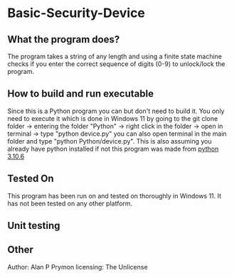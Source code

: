 # Basic-Security-Device

## What the program does?

The program takes a string of any length and using a finite state machine checks if you enter the correct sequence of digits (0-9) to unlock/lock the program.

## How to build and run executable

Since this is a Python program you can but don't need to build it. You only need to execute it which is done in Windows 11 by going to the git clone folder -> entering the folder "Python" -> right click in the folder -> open in terminal -> type "python device.py" you can also open terminal in the main folder and type "python Python/device.py". This is also assuming you already have python installed if not this program was made from [python 3.10.6](https://www.python.org/downloads/release/python-3106/)

## Tested On

This program has been run on and tested on thoroughly in Windows 11. It has not been tested on any other platform.

## Unit testing



## Other

Author: Alan P Prymon
licensing: The Unlicense
